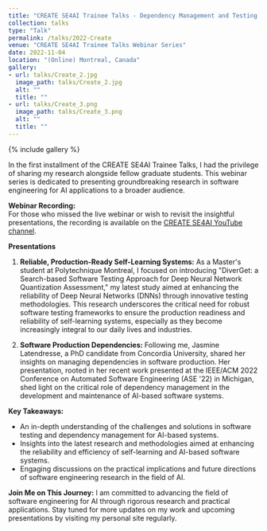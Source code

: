 ```yaml
---
title: "CREATE SE4AI Trainee Talks - Dependency Management and Testing of AI-based Software Systems"
collection: talks
type: "Talk"
permalink: /talks/2022-Create
venue: "CREATE SE4AI Trainee Talks Webinar Series"
date: 2022-11-04
location: "(Online) Montreal, Canada"
gallery:
- url: talks/Create_2.jpg
  image_path: talks/Create_2.jpg
  alt: ""
  title: ""
- url: talks/Create_3.png
  image_path: talks/Create_3.png
  alt: ""
  title: ""
---
```


{% include gallery %}

In the first installment of the CREATE SE4AI Trainee Talks, I had the privilege of sharing my research alongside 
fellow graduate students. This webinar series is dedicated to presenting groundbreaking research in software engineering 
for AI applications to a broader audience.

**Webinar Recording:**  
For those who missed the live webinar or wish to revisit the insightful presentations, the recording is available on
the [CREATE SE4AI YouTube channel](https://www.youtube.com/watch?v=7owtNM6S0Cg&ab_channel=CREATESE4AI).

**Presentations**

1. **Reliable, Production-Ready Self-Learning Systems:** As a Master's student at Polytechnique Montreal, I focused 
    on introducing "DiverGet: a Search-based Software Testing Approach for Deep Neural Network Quantization Assessment," 
    my latest study aimed at enhancing the reliability of Deep Neural Networks (DNNs) through innovative testing 
    methodologies. This research underscores the critical need for robust software testing frameworks to ensure the 
    production readiness and reliability of self-learning systems, especially as they become increasingly integral to 
    our daily lives and industries.

2. **Software Production Dependencies:** Following me, Jasmine Latendresse, a PhD candidate from Concordia University, 
shared her insights on managing dependencies in software production. Her presentation, rooted in her recent work 
presented at the IEEE/ACM 2022 Conference on Automated Software Engineering (ASE '22) in Michigan, shed light on the 
critical role of dependency management in the development and maintenance of AI-based software systems.

**Key Takeaways:**
- An in-depth understanding of the challenges and solutions in software testing and dependency management for 
AI-based systems.
- Insights into the latest research and methodologies aimed at enhancing the reliability and efficiency of 
self-learning and AI-based software systems.
- Engaging discussions on the practical implications and future directions of software engineering research in 
the field of AI.

**Join Me on This Journey:**
I am committed to advancing the field of software engineering for AI through rigorous research and practical 
applications. Stay tuned for more updates on my work and upcoming presentations by visiting my personal site regularly.


